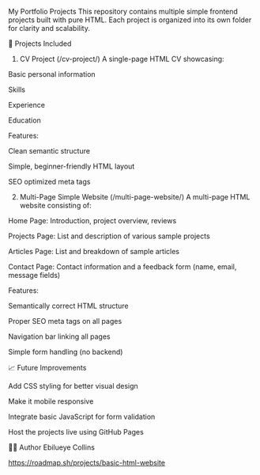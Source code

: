 My Portfolio Projects
This repository contains multiple simple frontend projects built with pure HTML.
Each project is organized into its own folder for clarity and scalability.

📂 Projects Included
1. CV Project (/cv-project/)
A single-page HTML CV showcasing:

Basic personal information

Skills

Experience

Education

Features:

Clean semantic structure

Simple, beginner-friendly HTML layout

SEO optimized meta tags

2. Multi-Page Simple Website (/multi-page-website/)
A multi-page HTML website consisting of:

Home Page: Introduction, project overview, reviews

Projects Page: List and description of various sample projects

Articles Page: List and breakdown of sample articles

Contact Page: Contact information and a feedback form (name, email, message fields)

Features:

Semantically correct HTML structure

Proper SEO meta tags on all pages

Navigation bar linking all pages

Simple form handling (no backend)


📈 Future Improvements

Add CSS styling for better visual design

Make it mobile responsive

Integrate basic JavaScript for form validation

Host the projects live using GitHub Pages

🧑‍💻 Author
Ebilueye Collins

https://roadmap.sh/projects/basic-html-website
